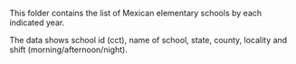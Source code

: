 This folder contains the list of Mexican elementary schools by each indicated year.

The data shows school id (cct), name of school, state, county, locality and shift (morning/afternoon/night).
